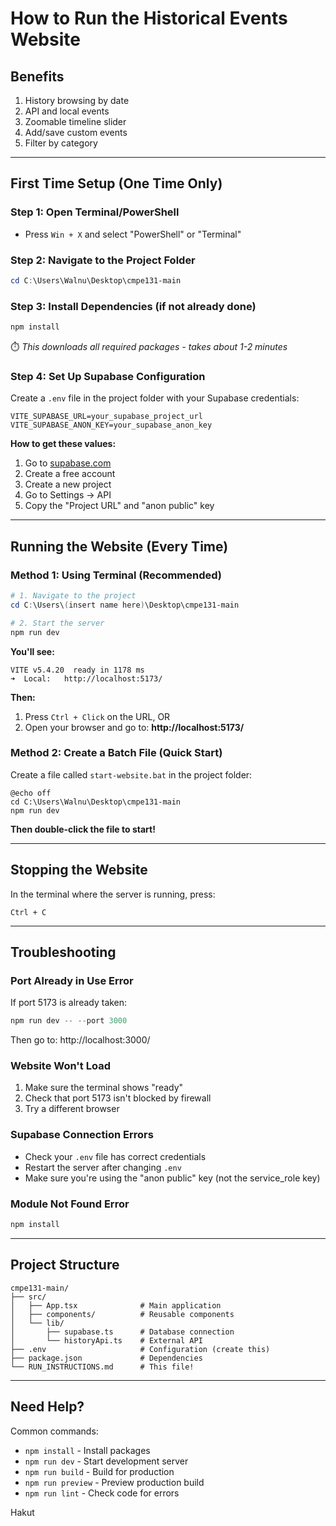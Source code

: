 # How to Run the Historical Events Website

## Benefits
1. History browsing by date
2. API and local events
3. Zoomable timeline slider
4. Add/save custom events
5. Filter by category

---

## First Time Setup (One Time Only)

### Step 1: Open Terminal/PowerShell
- Press `Win + X` and select "PowerShell" or "Terminal"

### Step 2: Navigate to the Project Folder
```powershell
cd C:\Users\Walnu\Desktop\cmpe131-main
```

### Step 3: Install Dependencies (if not already done)
```powershell
npm install
```
⏱️ *This downloads all required packages - takes about 1-2 minutes*

### Step 4: Set Up Supabase Configuration
Create a `.env` file in the project folder with your Supabase credentials:

```env
VITE_SUPABASE_URL=your_supabase_project_url
VITE_SUPABASE_ANON_KEY=your_supabase_anon_key
```

**How to get these values:**
1. Go to [supabase.com](https://supabase.com)
2. Create a free account
3. Create a new project
4. Go to Settings → API
5. Copy the "Project URL" and "anon public" key

---

## Running the Website (Every Time)

### Method 1: Using Terminal (Recommended)
```powershell
# 1. Navigate to the project
cd C:\Users\(insert name here)\Desktop\cmpe131-main

# 2. Start the server
npm run dev
```

**You'll see:**
```
VITE v5.4.20  ready in 1178 ms
➜  Local:   http://localhost:5173/
```

**Then:**
1. Press `Ctrl + Click` on the URL, OR
2. Open your browser and go to: **http://localhost:5173/**

### Method 2: Create a Batch File (Quick Start)

Create a file called `start-website.bat` in the project folder:

```batch
@echo off
cd C:\Users\Walnu\Desktop\cmpe131-main
npm run dev
```

**Then double-click the file to start!**

---

## Stopping the Website

In the terminal where the server is running, press:
```
Ctrl + C
```

---

## Troubleshooting

### Port Already in Use Error
If port 5173 is already taken:
```powershell
npm run dev -- --port 3000
```
Then go to: http://localhost:3000/

### Website Won't Load
1. Make sure the terminal shows "ready"
2. Check that port 5173 isn't blocked by firewall
3. Try a different browser

### Supabase Connection Errors
- Check your `.env` file has correct credentials
- Restart the server after changing `.env`
- Make sure you're using the "anon public" key (not the service_role key)

### Module Not Found Error
```powershell
npm install
```

---

## Project Structure

```
cmpe131-main/
├── src/
│   ├── App.tsx              # Main application
│   ├── components/          # Reusable components
│   └── lib/
│       ├── supabase.ts      # Database connection
│       └── historyApi.ts    # External API
├── .env                     # Configuration (create this)
├── package.json             # Dependencies
└── RUN_INSTRUCTIONS.md      # This file!
```

---

## Need Help?

Common commands:
- `npm install` - Install packages
- `npm run dev` - Start development server
- `npm run build` - Build for production
- `npm run preview` - Preview production build
- `npm run lint` - Check code for errors

Hakut
